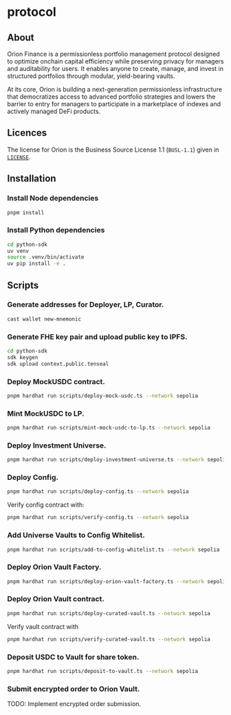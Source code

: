 # protocol

## About

Orion Finance is a permissionless portfolio management protocol designed to optimize onchain capital efficiency while preserving privacy for managers and auditability for users. It enables anyone to create, manage, and invest in structured portfolios through modular, yield-bearing vaults. 

At its core, Orion is building a next-generation permissionless infrastructure that democratizes access to advanced portfolio strategies and lowers the barrier to entry for managers to participate in a marketplace of indexes and actively managed DeFi products.

## Licences

The license for Orion is the Business Source License 1.1 (`BUSL-1.1`) given in [`LICENSE`](./LICENSE).

## Installation

### Install Node dependencies

```bash
pnpm install
```

### Install Python dependencies

```bash
cd python-sdk
uv venv
source .venv/bin/activate
uv pip install -e .
```

## Scripts

### Generate addresses for Deployer, LP, Curator.

```bash
cast wallet new-mnemonic
```

### Generate FHE key pair and upload public key to IPFS.

```bash
cd python-sdk
sdk keygen
sdk upload context.public.tenseal
```

### Deploy MockUSDC contract.

```bash
pnpm hardhat run scripts/deploy-mock-usdc.ts --network sepolia
```

### Mint MockUSDC to LP.

```bash
pnpm hardhat run scripts/mint-mock-usdc-to-lp.ts --network sepolia
```

### Deploy Investment Universe.

```bash
pnpm hardhat run scripts/deploy-investment-universe.ts --network sepolia
```

### Deploy Config.

```bash
pnpm hardhat run scripts/deploy-config.ts --network sepolia
``` 

Verify config contract with:

```bash
pnpm hardhat run scripts/verify-config.ts --network sepolia
```

### Add Universe Vaults to Config Whitelist.

```bash
pnpm hardhat run scripts/add-to-config-whitelist.ts --network sepolia
```

### Deploy Orion Vault Factory.

```bash
pnpm hardhat run scripts/deploy-orion-vault-factory.ts --network sepolia
```

### Deploy Orion Vault contract.

```bash
pnpm hardhat run scripts/deploy-curated-vault.ts --network sepolia
```

Verify vault contract with

```bash
pnpm hardhat run scripts/verify-curated-vault.ts --network sepolia
```

### Deposit USDC to Vault for share token.

```bash
pnpm hardhat run scripts/deposit-to-vault.ts --network sepolia
```

### Submit encrypted order to Orion Vault.

TODO: Implement encrypted order submission.